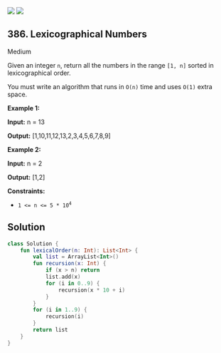 [![](https://img.shields.io/github/stars/javadev/LeetCode-in-Kotlin?label=Stars&style=flat-square)](https://github.com/javadev/LeetCode-in-Kotlin)
[![](https://img.shields.io/github/forks/javadev/LeetCode-in-Kotlin?label=Fork%20me%20on%20GitHub%20&style=flat-square)](https://github.com/javadev/LeetCode-in-Kotlin/fork)

## 386\. Lexicographical Numbers

Medium

Given an integer `n`, return all the numbers in the range `[1, n]` sorted in lexicographical order.

You must write an algorithm that runs in `O(n)` time and uses `O(1)` extra space.

**Example 1:**

**Input:** n = 13

**Output:** [1,10,11,12,13,2,3,4,5,6,7,8,9]

**Example 2:**

**Input:** n = 2

**Output:** [1,2]

**Constraints:**

*   <code>1 <= n <= 5 * 10<sup>4</sup></code>

## Solution

```kotlin
class Solution {
    fun lexicalOrder(n: Int): List<Int> {
        val list = ArrayList<Int>()
        fun recursion(x: Int) {
            if (x > n) return
            list.add(x)
            for (i in 0..9) {
                recursion(x * 10 + i)
            }
        }
        for (i in 1..9) {
            recursion(i)
        }
        return list
    }
}
```